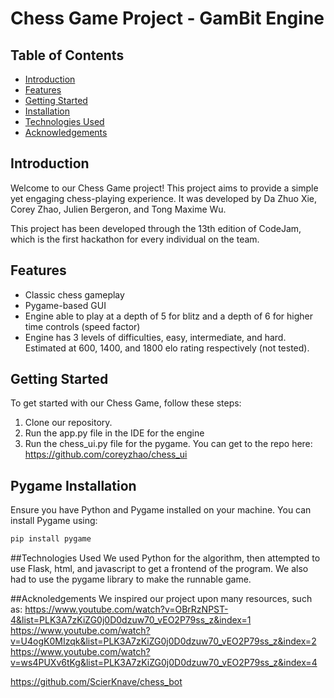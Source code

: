 # Chess Game Project - GamBit Engine

## Table of Contents

- [Introduction](#introduction)
- [Features](#features)
- [Getting Started](#getting-started)
- [Installation](#installation)
- [Technologies Used](#technologies-used)
- [Acknowledgements](#acknowledgements)

## Introduction

Welcome to our Chess Game project! This project aims to provide a simple yet engaging chess-playing experience. It was developed by Da Zhuo Xie, Corey Zhao, Julien Bergeron, and Tong Maxime Wu.

This project has been developed through the 13th edition of CodeJam, which is the first hackathon for every individual on the team.

## Features

- Classic chess gameplay
- Pygame-based GUI
- Engine able to play at a depth of 5 for blitz and a depth of 6 for higher time controls (speed factor)
- Engine has 3 levels of difficulties, easy, intermediate, and hard. Estimated at 600, 1400, and 1800 elo rating respectively (not tested).

## Getting Started

To get started with our Chess Game, follow these steps:

1. Clone our repository.
2. Run the app.py file in the IDE for the engine
3. Run the chess_ui.py file for the pygame. You can get to the repo here: https://github.com/coreyzhao/chess_ui

## Pygame Installation

Ensure you have Python and Pygame installed on your machine. You can install Pygame using:

```bash
pip install pygame
```
##Technologies Used
We used Python for the algorithm, then attempted to use Flask, html, and javascript to get a frontend of the program.
We also had to use the pygame library to make the runnable game.

##Acknoledgements
We inspired our project upon many resources, such as:
https://www.youtube.com/watch?v=OBrRzNPST-4&list=PLK3A7zKiZG0j0D0dzuw70_vEO2P79ss_z&index=1
https://www.youtube.com/watch?v=U4ogK0MIzqk&list=PLK3A7zKiZG0j0D0dzuw70_vEO2P79ss_z&index=2
https://www.youtube.com/watch?v=ws4PUXv6tKg&list=PLK3A7zKiZG0j0D0dzuw70_vEO2P79ss_z&index=4

https://github.com/ScierKnave/chess_bot
